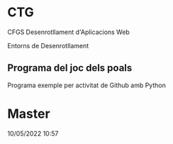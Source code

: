 # CTG

CFGS Desenrotllament d'Aplicacions Web

Entorns de Desenrotllament

## Programa del joc dels poals

Programa exemple per activitat de Github amb Python

# Master
10/05/2022 10:57
